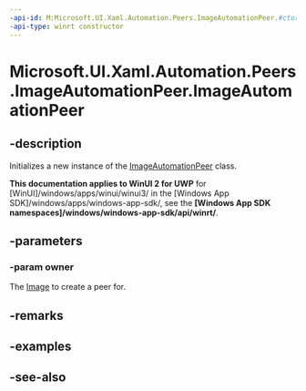 ```yaml
---
-api-id: M:Microsoft.UI.Xaml.Automation.Peers.ImageAutomationPeer.#ctor(Microsoft.UI.Xaml.Controls.Image)
-api-type: winrt constructor
---
```


<!-- Method syntax
public ImageAutomationPeer(Windows.UI.Xaml.Controls.Image owner)
-->

# Microsoft.UI.Xaml.Automation.Peers.ImageAutomationPeer.ImageAutomationPeer

## -description
Initializes a new instance of the [ImageAutomationPeer](imageautomationpeer.md) class.

**This documentation applies to WinUI 2 for UWP** for [WinUI]/windows/apps/winui/winui3/ in the [Windows App SDK]/windows/apps/windows-app-sdk/, see the **[Windows App SDK namespaces]/windows/windows-app-sdk/api/winrt/**.

## -parameters
### -param owner
The [Image](../microsoft.ui.xaml.controls/image.md) to create a peer for.

## -remarks

## -examples

## -see-also

